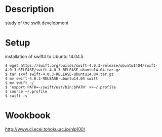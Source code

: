 # Description
study of the swift development

# Setup
installation of swift4 to Ubuntu 14.04.5  

```
$ wget https://swift.org/builds/swift-4.0.3-release/ubuntu1404/swift-4.0.3-RELEASE/swift-4.0.3-RELEASE-ubuntu14.04.tar.gz
$ tar zxvf swift-4.0.3-RELEASE-ubuntu14.04.tar.gz
$ mv swift-4.0.3-RELEASE-ubuntu14.04 swift
$ mv swift ~/
$ 'export PATH=~/swift/usr/bin:$PATH' >>~/.profile 
$ source ~/.profile
$ swift -v
```

# Wookbook
http://www.cl.ecei.tohoku.ac.jp/nlp100/
